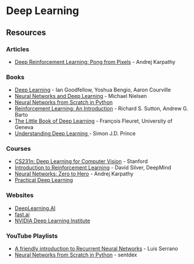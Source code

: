 # Deep Learning

## Resources

### Articles

* [Deep Reinforcement Learning: Pong from Pixels](http://karpathy.github.io/2016/05/31/rl/) - Andrej Karpathy

### Books

* [Deep Learning](https://www.deeplearningbook.org/) - Ian Goodfellow, Yoshua Bengio, Aaron Courville
* [Neural Networks and Deep Learning](http://neuralnetworksanddeeplearning.com/) - Michael Nielsen
* [Neural Networks from Scratch in Python](https://nnfs.io/)
* [Reinforcement Learning: An Introduction](http://incompleteideas.net/book/the-book-2nd.html) - Richard S. Sutton, Andrew G. Barto
* [The Little Book of Deep Learning](https://fleuret.org/public/lbdl.pdf) - François Fleuret, University of Geneva
* [Understanding Deep Learning ](https://udlbook.github.io/udlbook/)- Simon J.D. Prince

### Courses

* [CS231n: Deep Learning for Computer Vision](http://cs231n.stanford.edu/index.html) - Stanford
* [Introduction to Reinforcement Learning](https://www.youtube.com/playlist?list=PLqYmG7hTraZDM-OYHWgPebj2MfCFzFObQ) - David Silver, DeepMind
* [Neural Networks: Zero to Hero](https://karpathy.ai/zero-to-hero.html) - Andrej Karpathy
* [Practical Deep Learning](https://course.fast.ai/)

### Websites

* [DeepLearning.AI](https://www.deeplearning.ai/)
* [fast.ai](https://www.fast.ai/)
* [NVIDIA Deep Learning Institute](https://learn.nvidia.com/)

### YouTube Playlists

* [A friendly introduction to Recurrent Neural Networks](https://www.youtube.com/watch?v=UNmqTiOnRfg) - Luis Serrano
* [Neural Networks from Scratch in Python](https://www.youtube.com/playlist?list=PLQVvvaa0QuDcjD5BAw2DxE6OF2tius3V3) - sentdex
